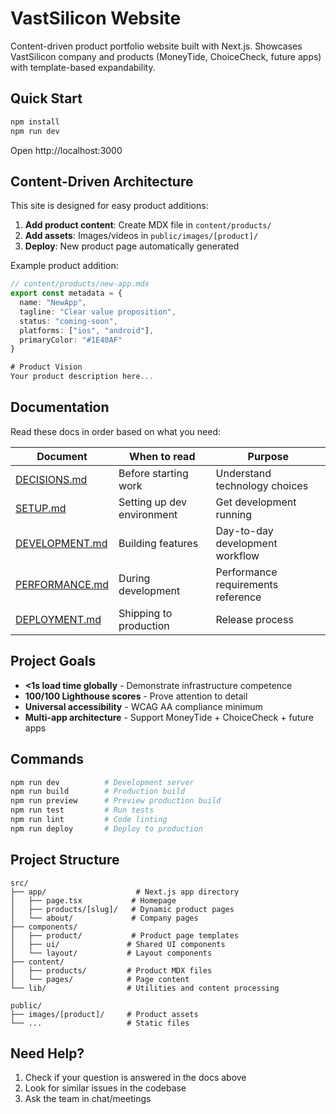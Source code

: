 # VastSilicon Website

Content-driven product portfolio website built with Next.js. Showcases VastSilicon company and products (MoneyTide, ChoiceCheck, future apps) with template-based expandability.

## Quick Start

```bash
npm install
npm run dev
```

Open http://localhost:3000

## Content-Driven Architecture

This site is designed for easy product additions:

1. **Add product content**: Create MDX file in `content/products/`
2. **Add assets**: Images/videos in `public/images/[product]/` 
3. **Deploy**: New product page automatically generated

Example product addition:
```typescript
// content/products/new-app.mdx
export const metadata = {
  name: "NewApp",
  tagline: "Clear value proposition",
  status: "coming-soon",
  platforms: ["ios", "android"],
  primaryColor: "#1E40AF"
}

# Product Vision
Your product description here...
```

## Documentation

Read these docs in order based on what you need:

| Document | When to read | Purpose |
|----------|--------------|---------|
| [DECISIONS.md](DECISIONS.md) | Before starting work | Understand technology choices |
| [SETUP.md](SETUP.md) | Setting up dev environment | Get development running |
| [DEVELOPMENT.md](DEVELOPMENT.md) | Building features | Day-to-day development workflow |
| [PERFORMANCE.md](PERFORMANCE.md) | During development | Performance requirements reference |
| [DEPLOYMENT.md](DEPLOYMENT.md) | Shipping to production | Release process |

## Project Goals

- **<1s load time globally** - Demonstrate infrastructure competence
- **100/100 Lighthouse scores** - Prove attention to detail  
- **Universal accessibility** - WCAG AA compliance minimum
- **Multi-app architecture** - Support MoneyTide + ChoiceCheck + future apps

## Commands

```bash
npm run dev          # Development server
npm run build        # Production build
npm run preview      # Preview production build
npm run test         # Run tests
npm run lint         # Code linting
npm run deploy       # Deploy to production
```

## Project Structure

```
src/
├── app/                    # Next.js app directory
│   ├── page.tsx           # Homepage  
│   ├── products/[slug]/   # Dynamic product pages
│   └── about/             # Company pages
├── components/
│   ├── product/           # Product page templates
│   ├── ui/               # Shared UI components
│   └── layout/           # Layout components
├── content/
│   ├── products/         # Product MDX files
│   └── pages/            # Page content
└── lib/                  # Utilities and content processing

public/
├── images/[product]/     # Product assets
└── ...                   # Static files
```

## Need Help?

1. Check if your question is answered in the docs above
2. Look for similar issues in the codebase
3. Ask the team in chat/meetings